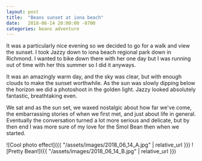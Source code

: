 ```yaml
---
layout: post
title:  "Beans sunset at iona beach"
date:   2018-06-14 20:00:00 -0700
categories: beans adventure
---
```


It was a particularly nice evening so we decided to go for a walk and view the sunset.
I took Jazzy down to iona beach regional park down in Richmond. I wanted to bike down
there with her one day but I was running out of time with her this summer so I did it
anyways.

It was an amazingly warm day, and the sky was clear, but with enough clouds to make
the sunset worthwhile. As the sun was slowly dipping below the horizon we did a
photoshoot in the golden light. Jazzy looked absolutely fantastic, breathtaking even.

We sat and as the sun set, we waxed nostalgic about how far we've come, the embarrassing
stories of when we first met, and just about life in general. Eventually the conversation 
turned a lot more serious and delicate, but by then end I was more sure of my love for 
the Smol Bean then when we started.

![Cool photo effect]({{ "/assets/images/2018_06_14_A.jpg" | relative_url }})
![Pretty Bean!]({{ "/assets/images/2018_06_14_B.jpg" | relative_url }})